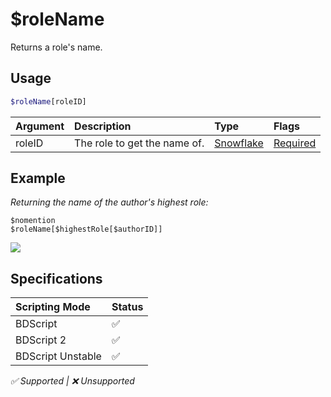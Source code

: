 # $roleName
Returns a role's name.

## Usage
```php
$roleName[roleID]
```

| Argument | Description | Type | Flags |
| :---- | :---- | :---- | :---- |
| roleID | The role to get the name of. | [Snowflake](/src/resources/arguments/types.md#snowflake) | [Required](/src/resources/arguments/flags.md#required)

## Example
*Returning the name of the author's highest role:*
```
$nomention
$roleName[$highestRole[$authorID]]
```
![](https://user-images.githubusercontent.com/69215413/126243723-36bf1e90-01bc-46af-bc81-2bbae05b0d01.png)

## Specifications
| Scripting Mode | Status
| :---- | :---- |
| BDScript | ✅ |
| BDScript 2 | ✅ |
| BDScript Unstable | ✅ |

*✅ Supported | ❌ Unsupported*